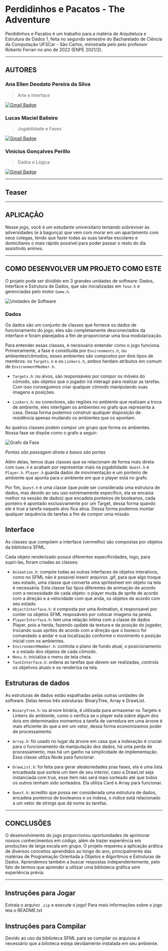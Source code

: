# Perdidinhos e Pacatos - The Adventure

Perdidinhos e Pacatos é um trabalho para a matéria de Arquitetura e Estrutura de Dados 1, feita no segundo semestre do Bacharelado de Ciência da Computação UFSCar - São Carlos, ministrada pelo pelo professor Roberto Ferrari no ano de 2022 (ENPE 2021/2).

___

## AUTORES

### Ana Ellen Deodato Pereira da Silva 
> Arte e Interface

[![Gmail Badge](https://img.shields.io/badge/-anaellen.uba@gmail.com-c14438?style=flat-square&logo=Gmail&logoColor=white&link=mailto:anaellen.uba@gmail.com)](mailto:anaellen.uba@gmail.com)

### Lucas Maciel Balieiro 
> Jogabilidade e Fases

[![Gmail Badge](https://img.shields.io/badge/-lucas.macbali@gmail.com-c14438?style=flat-square&logo=Gmail&logoColor=white&link=mailto:lucas.macbali@gmail.com)](mailto:lucas.macbali@gmail.com)

### Vinícius Gonçalves Perillo 
> Dados e Lógica

[![Gmail Badge](https://img.shields.io/badge/-vinicius.perillo25@gmail.com-c14438?style=flat-square&logo=Gmail&logoColor=white&link=mailto:vinicius.perillo25@gmail.com)](mailto:vinicius.perillo25@gmail.com)

___

## Teaser
___

## APLICAÇÃO

Nesse jogo, você é um estudante universitário tentando sobreviver às adversidades (e à bagunça) que vem com morar em um apartamento com seus colegas, tendo que fazer todas as suas tarefas escolares e domiciliares o mais rápido possível para poder passar o resto do dia assistindo animes.


___

## COMO DESENVOLVER UM PROJETO COMO ESTE

O projeto pode ser dividido em 3 grandes unidades de software: Dados, Interface e Estrutura de Dados, que são inicializadas em `fase.h` e gerenciadas pelo motor `Game.h`.

![Unidades de Software](https://user-images.githubusercontent.com/76188994/164943225-2593e8cc-b14d-4ae4-bc22-a4bae79f457a.png)

### Dados
Os dados são um conjunto de classes que fornece os dados de funcionamento do jogo, eles são completamente desconectados da interface e foram planejados a fim de proporcionar uma boa modularização.

Para entender essas classes, é necessário entender como o jogo funciona. Primeiramente, a fase é constituída por `Environments.h`, ou ambientes/cômodos, esses ambientes são compostos por dois tipos de membros: os `Targets.h` e os `Linkers.h`, ambos herdam atributos em comum de `EnvironmentMember.h`. 

- `Targets.h`: ou alvos, são responsáveis por compor os móveis do cômodo, são objetos que o jogador irá interagir para realizar as tarefas. Com isso conseguimos criar qualquer cômodo manipulando suas imagens e posições. 

- `Linkers.h`: ou conectores, são regiões no ambiente que realizam a troca de ambiente, eles interligam os ambientes no grafo que representa a casa. Dessa forma podemos construir qualquer disposição de residência apenas mudando os ambientes que os apontam. 

As quatros classes podem compor um grupo que forma os ambientes. Nossa fase se dispõe como o grafo a seguir:

![Grafo da Fase](https://user-images.githubusercontent.com/76188994/164943227-731ce7ae-e357-4719-91d2-3ca5b55faee5.png)

*Pontas são passagem direta e bases são portas*

Além delas, temos duas classes que se relacionam de forma mais direta com `Game.h` e acabam por representar mais na jogabilidade: `Quest.h` e `Player.h`. 
`Player.h` guarda dados de movimentação e um ponteiro de ambiente que aponta para o ambiente em que o player está no grafo. 

Por fim, `Quest.h` é uma classe (que pode ser considerada uma estrutura de dados, mas devido ao seu uso extremamente específico, ela se encaixa melhor na sessão de dados) que encadeia ponteiros de booleanos, cada ponteiro é apontado exclusivamente por um Target, dessa forma quando ele é true a tarefa naquele alvo fica ativa. Dessa forma podemos montar qualquer sequência de tarefas a fim de compor uma missão.

## Interface
As classes que compõem a interface (vermelho) são compostas por objetos da biblioteca SFML.

Cada objeto renderizado possui diferentes especificidades, logo, para supri-las, foram criadas as classes:  

- `Animation.h`: compõe todas as outras interfaces de objetos interativos, como no SFML não é possível inserir arquivos .gif, para que algo troque seu estado, uma classe que converta uma spritesheet em objeto na tela é necessária. Esta classe faz tipos diferentes de animação de acordo com a necessidade de cada objeto: o player muda de sprite de acordo com a direção e a velocidade com que anda, os objetos de acordo com seu estado.
- `ObjectInterface.h`: é composta por uma Animation, é responsavel por conter os objetos SFML resposáveis por colocar imagens na janela.
- `PlayerInterface.h`: tem uma relação íntima com a classe de dados Player, pois a herda, fazendo update da textura e da posição do jogador, trocando suas sprites de acordo com a direção que o boneco for comandado a andar e sua localização conforme o movimento e posição inicial com os ambientes.
- `EnvironmentMember.h`: controla o plano de fundo atual, o posicionamento e o estado dos objetos de cada cômodo.
- `Menu.h`: inicializa o menu de tela cheia.
- `TaskInterface.h`: ordena as tarefas que devem ser realizadas, controla os objetivos atuais e os renderiza na tela.

 
## Estruturas de dados
As estruturas de dados estão espalhadas pelas outras unidades de software. Delas temos três estruturas: BinaryTree, Array e DrawList. 

- `BinaryTree.h`: ou árvore binária, é utilizada para armazenar os Targets e Linkers do ambiente, como o verifica se o player está sobre algum dos dois em determinados momentos a tarefa de varredura em uma árvore é mais eficiente do que a em um vetor, dessa forma economizamos poder de processamento. 

- `Array.h`: foi usado no lugar da árvore em casa que a indexação é crucial para o funcionamento da manipulação dos dados, há uma perda de processamento, mas há um ganho na simplicidade de implementação. Essa classe utiliza Node para funcionar. 

- `DrawList.h`: foi feita para gerar aleatoriedades pras fases, ela é uma lista encadeada que sorteia um item de seu interior, caso a DrawList seja instanciada com true, esse item não será mais sorteado até que todos os outros tenham sido sorteados. Ela utiliza Card e Array para funcionar. 

- `Quest.h`: acredito que possa ser considerada uma estrutura de dados, encadeia ponteiros de booleanos e os indexa, o índice está relacionado a um vetor de strings que dá nome às tarefas.	

___

## CONCLUSÕES 

O desenvolvimento do jogo proporcionou oportunidades de aprimorar nossos conhecimentos em código, além de trazer experiência em produções de larga escala em grupo. O projeto requereu a aplicação prática de diversos conceitos aprendidos ao longo do ano, principalmente das matérias de Programação Orientada a Objetos e Algoritmos e Estruturas de Dados. Aprendemos também a buscar respostas independentemente, pelo fato de termos que aprender a utilizar uma biblioteca gráfica sem experiência prévia.

___

## Instruções para Jogar

Extraia o arquivo `.zip` e execute o jogo!
Para mais informações sobre o jogo leia o README.txt

## Instruções para Compilar

Devido ao uso da biblioteca SFML para se compilar os arquivos é necessário que a bilioteca esteja devidamente instalada em seu ambiente.
